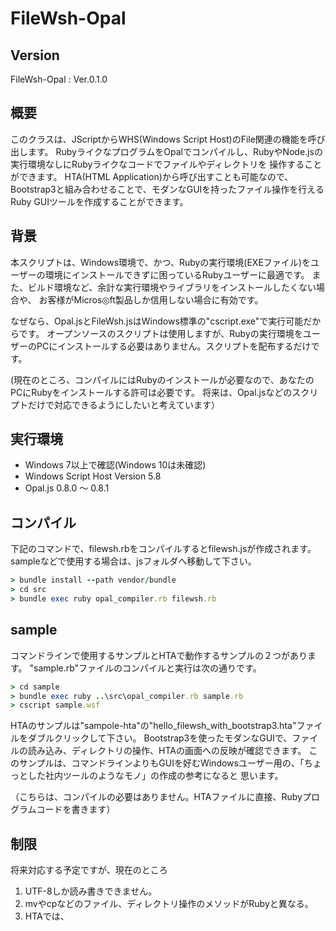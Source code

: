 # FileWsh-Opal

## Version

FileWsh-Opal : Ver.0.1.0

## 概要

このクラスは、JScriptからWHS(Windows Script Host)のFile関連の機能を呼び出します。
RubyライクなプログラムをOpalでコンパイルし、RubyやNode.jsの実行環境なしにRubyライクなコードでファイルやディレクトリを
操作することができます。
HTA(HTML Application)から呼び出すことも可能なので、Bootstrap3と組み合わせることで、モダンなGUIを持ったファイル操作を行える
Ruby GUIツールを作成することができます。

## 背景

本スクリプトは、Windows環境で、かつ、Rubyの実行環境(EXEファイル)をユーザーの環境にインストールできずに困っているRubyユーザーに最適です。
また、ビルド環境など、余計な実行環境やライブラリをインストールしたくない場合や、
お客様がMicros◎ft製品しか信用しない場合に有効です。

なぜなら、Opal.jsとFileWsh.jsはWindows標準の"cscript.exe"で実行可能だからです。
オープンソースのスクリプトは使用しますが、Rubyの実行環境をユーザーのPCにインストールする必要はありません。スクリプトを配布するだけです。

(現在のところ、コンパイルにはRubyのインストールが必要なので、あなたのPCにRubyをインストールする許可は必要です。
将来は、Opal.jsなどのスクリプトだけで対応できるようにしたいと考えています）

## 実行環境

* Windows 7以上で確認(Windows 10は未確認)
* Windows Script Host Version 5.8
* Opal.js 0.8.0 ～ 0.8.1

## コンパイル

下記のコマンドで、filewsh.rbをコンパイルするとfilewsh.jsが作成されます。sampleなどで使用する場合は、jsフォルダへ移動して下さい。

``` fileWsh.rb
> bundle install --path vendor/bundle
> cd src
> bundle exec ruby opal_compiler.rb filewsh.rb
```

## sample

コマンドラインで使用するサンプルとHTAで動作するサンプルの２つがあります。
"sample.rb"ファイルのコンパイルと実行は次の通りです。

``` sample.rb
> cd sample
> bundle exec ruby ..\src\opal_compiler.rb sample.rb
> cscript sample.wsf
```

HTAのサンプルは"sampole-hta"の"hello_filewsh_with_bootstrap3.hta"ファイルをダブルクリックして下さい。
Bootstrap3を使ったモダンなGUIで、ファイルの読み込み、ディレクトリの操作、HTAの画面への反映が確認できます。
このサンプルは、コマンドラインよりもGUIを好むWindowsユーザー用の、「ちょっとした社内ツールのようなモノ」の作成の参考になると
思います。

（こちらは、コンパイルの必要はありません。HTAファイルに直接、Rubyプログラムコードを書きます）

## 制限

将来対応する予定ですが、現在のところ

1. UTF-8しか読み書きできません。
2. mvやcpなどのファイル、ディレクトリ操作のメソッドがRubyと異なる。
3. HTAでは、<script>タグのsrc属性でRubyの外部ソースを読み込むことはできません。
4. エラーのメッセージが不親切です。putsやalertで地道にデバックする必要があります。
5. バグがいっぱい、夢いっぱい（ぉ

## ライセンス

* MITライセンス


